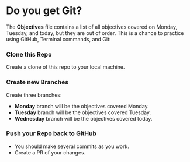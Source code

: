 # Do you get Git?

The **Objectives** file contains a list of all objectives covered on Monday, Tuesday, and today, but they are out of order.
This is a chance to practice using GitHub, Terminal commands, and Git:

### Clone this Repo
Create a clone of this repo to your local machine.

### Create new Branches
Create three branches:
* **Monday** branch will be the objectives covered Monday.
* **Tuesday** branch will be the objectives covered Tuesday.
* **Wednesday** branch will be the objectives covered today.

### Push your Repo back to GitHub
* You should make several commits as you work.
* Create a PR of your changes.



